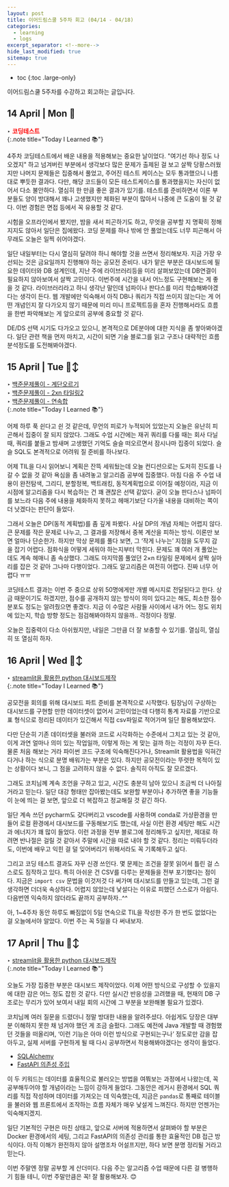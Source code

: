 ```yaml
---
layout: post
title: 이어드림스쿨 5주차 회고 (04/14 - 04/18)
categories: 
  - learning
  - logs 
excerpt_separator: <!--more-->
hide_last_modified: true
sitemap: true
---
```


* toc
{:toc .large-only}

이어드림스쿨 5주차를 수강하고 회고하는 글입니다. <br>

<!--more-->
## 14 April | Mon 🤔

‣ **<span style="color:red">코딩테스트</span>** <br>
{:.note title="Today I Learned 📚"}

4주차 코딩테스트에서 배운 내용을 적용해보는 중요한 날이었다.  "여기선 하나 정도 나오겠지" 하고 넘겨버린 부분에서 생각보다 많은 문제가 출제된 걸 보고 살짝 당황스러웠지만 나머지 문제들은 집중해서 풀었고, 주어진 테스트 케이스는 모두 통과했으니 나름대로 뿌듯한 결과다. 다만, 해당 코드들이 모든 테스트케이스를 통과했을지는 자신이 없어서 다소 불안하다. 열심히 한 만큼 좋은 결과가 있기를. 테스트를 준비하면서 이론 부분들도 양이 방대해서 꽤나 고생했지만 체화된 부분이 많아서 나중에 큰 도움이 될 것 같다. 이번 경험은 면접 등에서 꼭 유용할 것 같다.

시험을 오프라인에서 봤지만, 밤을 새서 피곤하기도 하고, 무엇을 공부할 지 명확히 정해지지도 않아서 일단은 집에왔다. 코딩 문제를 하나 밖에 안 풀었는데도 너무 피곤해서 아무래도 오늘은 일찍 쉬어야겠다. 

일단 내일부터는 다시 열심히 달려야 하니 해야할 것을 쓰면서 정리해보자. 지금 가장 우선되는 것은 금요일까지 진행해야 하는 공모전 준비다. 내가 맡은 부분은 대시보드에 필요한 데이터와 DB 설계인데, 지난 주에 라이브러리등을 미리 살펴보았는데 DB연결이 필요하지 않아보여서 살짝 고민이다. 이번주에 시간을 내서 어느정도 구현해보는 게 좋을 것 같다. 라이브러리라고 하니 생각난 말인데 넘파이나 판다스를 미리 학습해봐야겠다는 생각이 든다. 웹 개발에만 익숙해서 아직 DB나 쿼리가 직접 쓰이지 않는다는 게 어떤 개념인지 잘 다가오지 않기 때문에 미리 미니 프로젝트등을 혼자 진행해서라도 흐름을 한번 파악해보는 게 앞으로의 공부에 중요할 것 같다.

DE/DS 선택 시기도 다가오고 있으니, 본격적으로 DE분야에 대한 지식을 좀 쌓아봐야겠다. 일단 관련 책을 먼저 마치고, 시간이 되면 기술 블로그를 읽고 구조나 대략적인 흐름 분석정도를 도전해봐야겠다.

## 15 April | Tue 🙂‍↕️

‣ [백준문제풀이 - 계단오르기](/devnotes/coding-tests/2025-04-14-01Boj2579/) <br>‣ [백준문제풀이 - 2xn 타일링2](/devnotes/coding-tests/2025-04-15-01Boj11727/) <br>‣ [백준문제풀이 - 연속합](/devnotes/coding-tests/2025-04-15-01Boj1912/) <br> {:.note title="Today I Learned 📚"}

어제 하루 푹 쉰다고 쉰 것 같은데, 무언의 피로가 누적되어 있었는지 오늘은 유난히 피곤해서 집중이 잘 되지 않았다. 그래도 수업 시간에는 재귀 쿼리를 다룰 때는 회사 다닐 때, 쿼리를 붙들고 밤새며 고생했던 기억도 슬슬 떠오르면서 잠시나마 집중이 되었다. 슬슬 SQL도 본격적으로 어려워 질 준비를 하나보다.

어제 TIL을 다시 읽어보니 계획은 잔뜩 세워뒀는데 오늘 컨디션으로는 도저히 진도를 나갈 수 없을 것 같아 욕심을 좀 내려놓고 알고리즘 공부에 집중했다. 마침 다음 주 수업 내용이 완전탐색, 그리디, 분할정복, 백트래킹, 동적계획법으로 이어질 예정이라, 지금 이 시점에 알고리즘을 다시 복습하는 건 꽤 괜찮은 선택 같았다. 굳이 오늘 판다스나 넘파이를 보느라 다음 주에 내용을 체화하지 못하고 헤매기보단 다가올 내용을 대비하는 쪽이 더 낫겠다는 판단이 들었다.

그래서 오늘은 DP(동적 계획법)를 좀 깊게 파봤다. 사실 DP의 개념 자체는 어렵지 않다. 큰 문제를 작은 문제로 나누고, 그 결과를 저장해서 중복 계산을 피하는 방식. 이론만 보면 얼마나 단순한가. 하지만 막상 문제를 풀다 보면, 그 ‘작게 나누는’ 지점을 도무지 감을 잡기 어렵다. 점화식을 어떻게 세워야 하는지부터 막힌다. 문제도 꽤 여러 개 풀었는데도 계속 헤매니 좀 속상했다. 그래도 마지막쯤 풀었던 2×n 타일링 문제에서 살짝 실마리를 잡은 것 같아 그나마 다행이었다. 그래도 알고리즘은 여전히 어렵다. 진짜 너무 어렵다 ㅠㅠ

코딩테스트 결과는 이번 주 중으로 상위 50명에게만 개별 메시지로 전달된다고 한다. 상금 때문이기도 하겠지만, 점수를 공개하지 않는 방식이 의미 있다고는 해도, 최소한 점수 분포도 정도는 알려줬으면 좋겠다. 지금 이 수많은 사람들 사이에서 내가 어느 정도 위치에 있는지, 학습 방향 정도는 점검해봐야하지 않을까.. 걱정이다 정말.

오늘은 집중력이 다소 아쉬웠지만, 내일은 그만큼 더 잘 보충할 수 있기를. 열심히, 열심히 또 열심히 하자.

## 16 April | Wed 🙂‍↕️

‣ [streamlit을 활용한 python 대시보드제작](https://github.com/devyzz/roadlkill-dashboard) <br> {:.note title="Today I Learned 📚"}

공모전을 회의를 위해 대시보드 파트 준비를 본격적으로 시작했다. 팀장님이 구상하는 대시보드를 구현할 만한 데이터셋이 없어서 고민이었는데 다행히 통계 자료를 기반으로 표 형식으로 정리된 데이터가 있긴해서 직접 csv파일로 적어가며 일단 활용해보았다.

다만 단순히 기존 데이터셋을 불러와 코드로 시각화하는 수준에서 그치고 있는 것 같아, 이게 과연 얼마나 의미 있는 작업일까, 이렇게 하는 게 맞는 걸까 하는 걱정이 자꾸 든다. 물론 처음 해보는 거라 파이썬 코드 구조에 익숙해진다거나, Streamlit 활용법을 익혀간다거나 하는 식으로 분명 배워가는 부분은 있다. 하지만 공모전이라는 뚜렷한 목적이 있는 상황이다 보니, 그 점을 고려하지 않을 수 없다. 솔직히 아직도 잘 모르겠다.

그래도 코치님께 계속 조언을 구하고 있고, 시간도 충분히 남아 있으니 조금씩 더 나아질 거라고 믿는다. 일단 대강 형태만 잡아봤는데도 보완할 부분이나 추가하면 좋을 기능들이 눈에 띄는 걸 보면, 앞으로 더 복잡하고 정교해질 것 같긴 하다.

일단 계속 쓰던 pycharm도 갖다버리고 vscode를 사용하며 conda로 가상환경을 만들어 로컬 환경에서 대시보드를 구동해보기도 했는데, 사실 이런 환경 세팅만 해도 시간과 에너지가 꽤 많이 들었다. 이런 과정을 전부 블로그에 정리해두고 싶지만, 제대로 하려면 반나절은 걸릴 것 같아서 주말에 시간을 따로 내야 할 것 같다. 정리는 미뤄두더라도, 이번에 배우고 익힌 걸 덜 잊어버리기 위해서라도 꼭 기록해두고 싶다.

그리고 코딩 테스트 결과도 자꾸 신경 쓰인다. 몇 문제는 조건을 잘못 읽어서 틀린 걸 스스로도 짐작하고 있다. 특히 아쉬운 건 CSV를 다루는 문제들을 전부 포기했다는 점이다. 지금은 `import csv` 문법을 이것저것 다 써가며 대시보드를 만들고 있는데, 그런 걸 생각하면 더더욱 속상하다. 어렵지 않았는데 낯설다는 이유로 피했던 스스로가 아쉽다. 다음번엔 익숙하지 않더라도 끝까지 공부하자..^^

아, 1~4주차 동안 하루도 빠짐없이 5일 연속으로 TIL을 작성한 주가 한 번도 없었다는 걸 오늘에서야 알았다. 이번 주는 꼭 5일을 다 써내보자.

## 17 April | Thu 🙂‍↕️

‣ [streamlit을 활용한 python 대시보드제작](https://github.com/devyzz/roadlkill-dashboard) <br> {:.note title="Today I Learned 📚"}

오늘도 가장 집중한 부분은 대시보드 제작이었다. 이제 어떤 방식으로 구성할 수 있을지에 대한 감은 어느 정도 잡힌 것 같다. 다만 실시간 반응성을 고려했을 때, 현재의 DB 구조로는 무리가 있어 보여서 내일 회의 시간에 그 부분을 보완해볼 필요가 있겠다.

코치님께 여러 질문을 드렸더니 정말 방대한 내용을 알려주셨다. 아쉽게도 당장은 대부분 이해하지 못한 채 넘겨야 했던 게 조금 슬펐다. 그래도 예전에 Java 개발할 때 경험했던 것들을 떠올리며, ‘이런 기능은 아마 이런 방식으로 구현되는구나’ 정도로만 감을 잡아두고, 실제 서버를 구현하게 될 때 다시 공부하면서 적용해봐야겠다는 생각이 들었다.

- [SQLAlchemy](https://www.sqlalchemy.org/)
- [FastAPI 의존성 주입](https://fastapi.tiangolo.com/tutorial/dependencies/)

이 두 키워드는 데이터를 효율적으로 불러오는 방법을 여쭤보는 과정에서 나왔는데, 꼭 공부해두어야 할 개념이라는 느낌이 강하게 들었다. 그동안은 레거시 환경에서 SQL 쿼리를 직접 작성하며 데이터를 가져오는 데 익숙했는데, 지금은 `pandas`로 통째로 테이블을 불러와 웹 프론트에서 조작하는 흐름 자체가 매우 낯설게 느껴진다. 하지만 언젠가는 익숙해지겠지.

일단 기본적인 구현은 마친 상태고, 앞으로 서버에 적용하면서 살펴봐야 할 부분은 Docker 환경에서의 세팅, 그리고 FastAPI의 의존성 관리를 통한 효율적인 DB 접근 방식이다. 아직 이해가 완전하지 않아 설명조차 어설프지만, 하다 보면 분명 정리될 거라고 믿는다.

이번 주말엔 정말 공부할 게 산더미다. 다음 주는 알고리즘 수업 때문에 다른 걸 병행하기 힘들 테니, 이번 주말만큼은 꼭! 잘 활용해보자. 😊